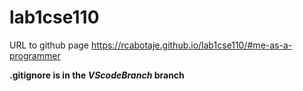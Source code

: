 # lab1cse110

URL to  github page https://rcabotaje.github.io/lab1cse110/#me-as-a-programmer

**.gitignore is in the _VScodeBranch_ branch**
